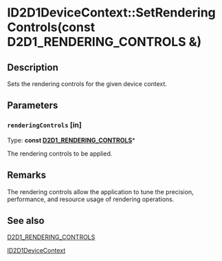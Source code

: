 # ID2D1DeviceContext::SetRenderingControls(const D2D1_RENDERING_CONTROLS &)

## Description

Sets the rendering controls for the given device context.

## Parameters

### `renderingControls` [in]

Type: **const [D2D1_RENDERING_CONTROLS](https://learn.microsoft.com/windows/desktop/api/d2d1_1/ns-d2d1_1-d2d1_rendering_controls)***

The rendering controls to be applied.

## Remarks

The rendering controls allow the application to tune the precision, performance, and resource usage of rendering operations.

## See also

[D2D1_RENDERING_CONTROLS](https://learn.microsoft.com/windows/desktop/api/d2d1_1/ns-d2d1_1-d2d1_rendering_controls)

[ID2D1DeviceContext](https://learn.microsoft.com/windows/desktop/api/d2d1_1/nn-d2d1_1-id2d1devicecontext)